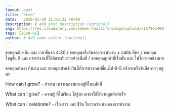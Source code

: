 ```yaml
---
layout: post
title: "ครึ่งวัน"
date:   2020-01-20 21:50:22 +0700
description: # Add post description (optional)
img: https://res.cloudinary.com/sdees-reallife/image/upload/v1579614907/599633210.997852.jpg # Add image post (optional)
tags: [2020-01]
author: # Add name author (optional)
---
```

ขอบคุณอ๊บ-อ๊บ และ เวลาขึ้นรถ 4:30 / ขอบคุณครึ่งวันของการทำงาน + calls ที่หอ / ขอบคุณโซลูชั่น ดี และ การทำงานที่ให้อิสระกับเราอย่างเต็มที่ / ขอบคุณลูกค้าที่เชื่อมั่น และ ให้โอกาสอย่างมาก

ขอบคุณน้องๆ ทีมงาน และ ขอบคุณสำหรับวันนี้ที่การทำงานเปลี่ยนไป 8-5 หรือจะครึ่งวันก็สบายๆ อยู่นะ

<i class="fa fa-child" style="color:plum"></i>

How can I grow? - ทำงาน เพราะผลงานจะอยู่ที่ไหนสักที่

What can I give? - ความรู้ ที่ได้เรียน ได้รู้มา เอามาใช้ให้งานลูกค้าสำเร็จ

What can I celebrate? - เรื่องราว และ ชีวิต ในระหว่างทางของการทำงาน
